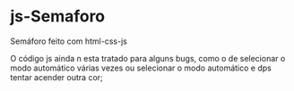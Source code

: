 # js-Semaforo
Semáforo feito com html-css-js

O código js ainda n esta tratado para alguns bugs, como o de selecionar o modo automático várias vezes ou selecionar o modo automático e dps tentar acender outra cor;
